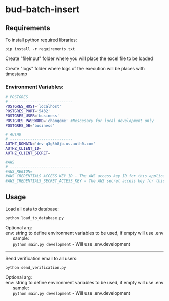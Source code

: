 # bud-batch-insert

## Requirements
To install python required libraries:
```
pip install -r requirements.txt
```  

Create "fileInput" folder where you will place the excel file to be loaded

Create "logs" folder where logs of the execution will be places with timestamp
### Environment Variables:

```bash
# POSTGRES
# ----------------------------
POSTGRES_HOST='localhost'
POSTGRES_PORT='5432'
POSTGRES_USER='business'
POSTGRES_PASSWORD='changeme' #Nescesary for local development only
POSTGRES_DB='business'

# AUTH0
# ----------------------------
AUTHZ_DOMAIN='dev-q3g5h8jb.us.auth0.com'
AUTHZ_CLIENT_ID=
AUTHZ_CLIENT_SECRET=

#AWS
# ----------------------------
#AWS_REGION=
#AWS_CREDENTIALS_ACCESS_KEY_ID - The AWS access key ID for this application
#AWS_CREDENTIALS_SECRET_ACCESS_KEY - The AWS secret access key for this application
```

## Usage

Load all data to database:
```bash
python load_to_database.py
```

Optional arg:  
env: string to define environment variables to be used, if empty will use .env  
&nbsp;&nbsp;&nbsp;&nbsp;&nbsp;&nbsp;sample:  
&nbsp;&nbsp;&nbsp;&nbsp;&nbsp;&nbsp;`python main.py development` - Will use .env.development

----
Send verification email to all users:
```bash
python send_verification.py
```

Optional arg:  
env: string to define environment variables to be used, if empty will use .env  
&nbsp;&nbsp;&nbsp;&nbsp;&nbsp;&nbsp;sample:  
&nbsp;&nbsp;&nbsp;&nbsp;&nbsp;&nbsp;`python main.py development` - Will use .env.development
